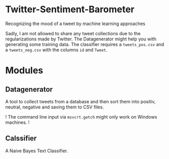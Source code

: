 # Twitter-Sentiment-Barometer
Recognizing the mood of a tweet by machine learning approaches

Sadly, I am not allowed to share any tweet collections due to the regularizations made by Twitter. The Datagenerator might help you with generating some training data. The classifier requires a `tweets_pos.csv` and a `tweets_neg.csv` with the columns `id` and `Tweet`.

# Modules

## Datagenerator

A tool to collect tweets from a database and then sort them into positiv, neutral, negative and saving them to CSV files. 

! The command line input via `msvcrt.getch` might only work on Windows machines. !

## Calssifier

A Naive Bayes Text Classifier. 
